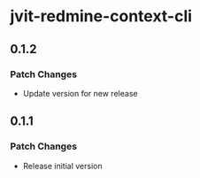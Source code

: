 # jvit-redmine-context-cli

## 0.1.2

### Patch Changes

- Update version for new release

## 0.1.1

### Patch Changes

- Release initial version
